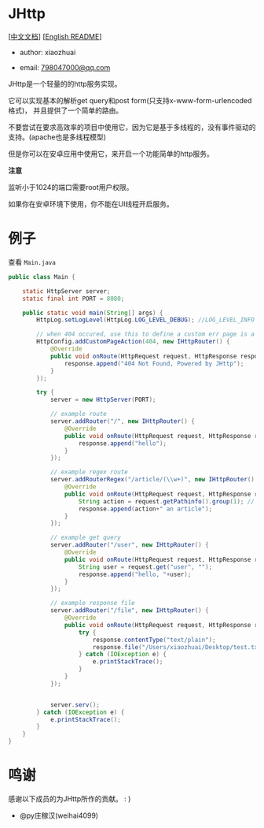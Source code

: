 # JHttp

[[中文文档](README_CN.md)] [[English README](README.md)]

* author: xiaozhuai

* email: 798047000@qq.com

JHttp是一个轻量的的http服务实现。

它可以实现基本的解析get query和post form(只支持x-www-form-urlencoded格式)，
并且提供了一个简单的路由。

不要尝试在要求高效率的项目中使用它，因为它是基于多线程的，没有事件驱动的支持。(apache也是多线程模型)

但是你可以在安卓应用中使用它，来开启一个功能简单的http服务。

**注意** 

监听小于1024的端口需要root用户权限。

如果你在安卓环境下使用，你不能在UI线程开启服务。

# 例子

查看 `Main.java`

```java
public class Main {

    static HttpServer server;
    static final int PORT = 8080;

    public static void main(String[] args) {
        HttpLog.setLogLevel(HttpLog.LOG_LEVEL_DEBUG); //LOG_LEVEL_INFO by default

        // when 404 occured, use this to define a custom err page is a good idea
        HttpConfig.addCustomPageAction(404, new IHttpRouter() {
            @Override
            public void onRoute(HttpRequest request, HttpResponse response) {
                response.append("404 Not Found, Powered by JHttp");
            }
        });

        try {
            server = new HttpServer(PORT);

            // example route
            server.addRouter("/", new IHttpRouter() {
                @Override
                public void onRoute(HttpRequest request, HttpResponse response) {
                    response.append("hello");
                }
            });

            // example regex route
            server.addRouterRegex("/article/(\\w+)", new IHttpRouter() {
                @Override
                public void onRoute(HttpRequest request, HttpResponse response) {
                    String action = request.getPathinfo().group(1); // (\\w+) maybe add, delete, read, etc...
                    response.append(action+" an article");
                }
            });

            // example get query
            server.addRouter("/user", new IHttpRouter() {
                @Override
                public void onRoute(HttpRequest request, HttpResponse response) {
                    String user = request.get("user", "");
                    response.append("hello, "+user);
                }
            });

            // example response file
            server.addRouter("/file", new IHttpRouter() {
                @Override
                public void onRoute(HttpRequest request, HttpResponse response) {
                    try {
                        response.contentType("text/plain");
                        response.file("/Users/xiaozhuai/Desktop/test.txt");
                    } catch (IOException e) {
                        e.printStackTrace();
                    }
                }
            });


            server.serv();
        } catch (IOException e) {
            e.printStackTrace();
        }
    }
}
```

# 鸣谢

感谢以下成员的为JHttp所作的贡献。 : )

* @py庄稼汉(weihai4099)